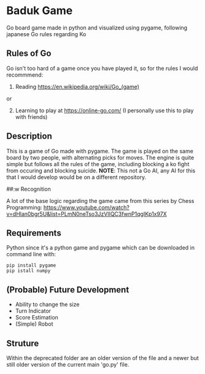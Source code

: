 # Baduk Game
Go board game made in python and visualized using pygame, following japanese Go rules regarding Ko

## Rules of Go

Go isn't too hard of a game once you have played it, so for the rules I would recommmend:
1. Reading https://en.wikipedia.org/wiki/Go_(game)

or

2. Learning to play at https://online-go.com/ (I personally use this to play with friends)

## Description

This is a game of Go made with pygame. The game is played on the same board by two people, with alternating picks for moves. The engine is quite simple but follows all the rules of the game, including blocking a ko fight from occuring and blocking suicide. **NOTE**: This not a Go AI, any AI for this that I would develop would be on a different repository.

##:w Recognition

A lot of the base logic regarding the game came from this series by Chess Programming: https://www.youtube.com/watch?v=dHlan0bgr5U&list=PLmN0neTso3JzVlIQC3fwnP1qgIKp1x97X

## Requirements
Python since it's a python game and pygame which can be downloaded in command line with:

~~~
pip install pygame
pip istall numpy
~~~

## (Probable) Future Development

- Ability to change the size
- Turn Indicator
- Score Estimation
- (Simple) Robot

## Struture

Within the deprecated folder are an older version of the file and a newer but still older version of the current main 'go.py' file.
